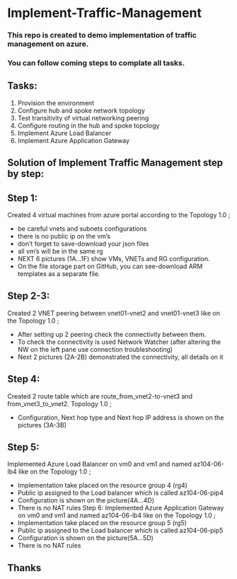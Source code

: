 # Implement-Traffic-Management
### This repo is created to demo implementation of traffic management on azure.
### You can follow coming steps to complate all tasks.

## Tasks: 
1.	Provision the environment
2.	Configure hub and spoke network topology
3.	Test transitivity of virtual networking peering
4.	Configure routing in the hub and spoke topology
5.	Implement Azure Load Balancer
6.	Implement Azure Application Gateway

## Solution of Implement Traffic Management step by step:

## Step 1:
Created 4 virtual machines from azure portal according to the Topology 1.0 ; 
* be careful vnets and subnets configurations
* there is no public ip on the vm’s 
* don’t forget to save-download your json files
* all vm’s will be in the same rg
*	NEXT 6 pictures (1A…1F) show VMs, VNETs and RG configuration.
*	On the file storage part on GitHub, you can see-download ARM templates as a separate file.
## Step 2-3:
Created 2 VNET peering between vnet01-vnet2 and vnet01-vnet3 like on the Topology 1.0 ; 
* After setting up 2 peering check the connectivity between them.
*	To check the connectivity is used Network Watcher (after altering the NW on the left pane use connection troubleshooting)
*	Next 2 pictures (2A-2B) demonstrated the connectivity, all details on it
## Step 4:
Created 2 route table which are route_from_vnet2-to-vnet3 and from_vnet3_to_vnet2.
Topology 1.0 ; 
*	Configuration, Next hop type and Next hop IP address is shown on the pictures (3A-3B)
## Step 5:
Implemented Azure Load Balancer on vm0 and vm1 and named az104-06-lb4 like on the Topology 1.0 ; 
*	Implementation take placed on the resource group 4 (rg4)
*	Public ip assigned to the Load balancer which is called az104-06-pip4
*	Configuration is shown on the picture(4A…4D)
*	There is no NAT rules
Step 6:
Implemented Azure Application Gateway on vm0 and vm1 and named az104-06-lb4 like on the Topology 1.0 ; 
*	Implementation take placed on the resource group 5 (rg5)
*	Public ip assigned to the Load balancer which is called az104-06-pip5
*	Configuration is shown on the picture(5A…5D)
*	There is no NAT rules

## Thanks

